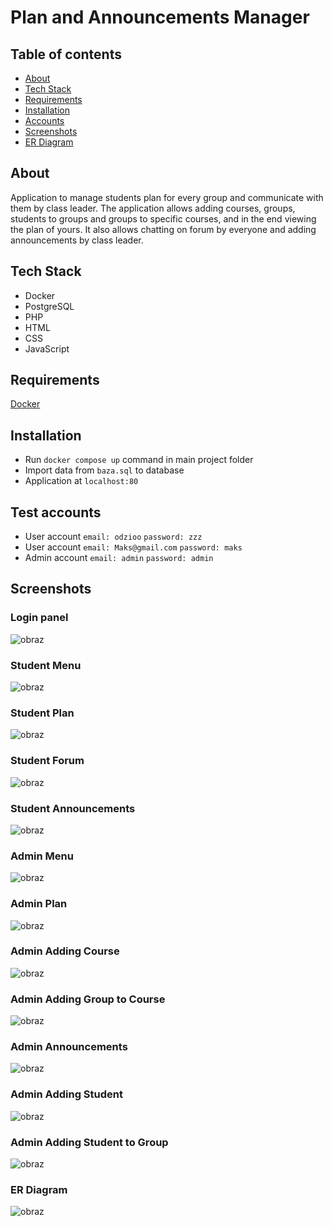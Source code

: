 # Plan and Announcements Manager

## Table of contents
- [About](#about)
- [Tech Stack](#tech-stack)
- [Requirements](#requirements)
- [Installation](#installation)
- [Accounts](#test-accounts)
- [Screenshots](#screenshots)
- [ER Diagram](#er-diagram)


## About
Application to manage students plan for every group and communicate with them by class leader. The application allows adding courses, groups, students to groups and groups to specific courses, and in the end viewing the plan of yours. It also allows chatting on forum by everyone and adding announcements by class leader.

## Tech Stack
-   Docker
-   PostgreSQL
-   PHP
-   HTML
-   CSS
-   JavaScript
## Requirements
[Docker](https://www.docker.com/)

## Installation
-   Run `docker compose up` command in main project folder
-   Import data from `baza.sql` to database
-   Application at ``localhost:80``

## Test accounts
-   User account `email: odzioo` `password: zzz`
-  User account `email: Maks@gmail.com` `password: maks`
-   Admin account `email: admin` `password: admin`

## Screenshots

### Login panel
![obraz](https://github.com/odzioo123/WDPAI-app/assets/134227251/a89c9b6f-3281-4d83-b1bd-6e55f3a88994)

### Student Menu
![obraz](https://github.com/odzioo123/WDPAI-app/assets/134227251/d6c4d005-b85f-400f-8d83-15396dd6ba84)

### Student Plan
![obraz](https://github.com/odzioo123/WDPAI-app/assets/134227251/4b7d5733-1af6-47d0-b5e7-e652636f209f)

### Student Forum
![obraz](https://github.com/odzioo123/WDPAI-app/assets/134227251/2ccd8043-357a-43b5-a9fb-b3410754402e)

### Student Announcements
![obraz](https://github.com/odzioo123/WDPAI-app/assets/134227251/8308e7ad-7af5-4c12-b262-4778691a5cfd)

### Admin Menu
![obraz](https://github.com/odzioo123/WDPAI-app/assets/134227251/3813a356-76a5-4a04-92a1-3e2785af3785)

### Admin Plan
![obraz](https://github.com/odzioo123/WDPAI-app/assets/134227251/162eda3a-3107-4bda-a0e3-c8ea39b03b7e)

### Admin Adding Course
![obraz](https://github.com/odzioo123/WDPAI-app/assets/134227251/a9469014-a799-48a4-9b57-95e3f3428e70)

### Admin Adding Group to Course
![obraz](https://github.com/odzioo123/WDPAI-app/assets/134227251/d7d2774c-9167-483b-b8f6-972ad7e409f5)

### Admin Announcements
![obraz](https://github.com/odzioo123/WDPAI-app/assets/134227251/71b34cba-c14e-42ec-83c6-217382bc2544)

### Admin Adding Student
![obraz](https://github.com/odzioo123/WDPAI-app/assets/134227251/d82693bb-e249-4eb9-833e-86ae8bbf7a2b)

### Admin Adding Student to Group
![obraz](https://github.com/odzioo123/WDPAI-app/assets/134227251/20e55f4f-dfe2-4158-9bad-717b432a028c)

### ER Diagram
![obraz](https://github.com/odzioo123/WDPAI-app/assets/134227251/93848a9b-2b9a-419c-bd9d-f72f7bb0e6de)



